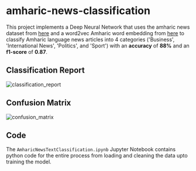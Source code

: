 # amharic-news-classification
This project implements a Deep Neural Network that uses the amharic news dataset from 
<a href="https://github.com/IsraelAbebe/An-Amharic-News-Text-classification-Dataset" target="_blank">here</a> 
and a word2vec Amharic word embedding from 
<a href="https://github.com/leobitz/amharic_word_embeddings" target="_blank">here</a>
to classify Amharic language news articles into 4 categories ('Business', 'International News', 'Politics', and 'Sport') with an **accuracy** of **88%** 
and an **f1-score** of **0.87**.

## Classification Report
![classification_report](https://user-images.githubusercontent.com/37704356/215358485-b16e11c0-e921-4537-9e4d-019c5674f4ed.png)

## Confusion Matrix
![confusion_matrix](https://user-images.githubusercontent.com/37704356/215358622-3659c6c6-d31b-4fa6-9894-79b7a9f24e7e.png)

## Code
The `AmharicNewsTextClassification.ipynb` Jupyter Notebook contains python code for the entire process from loading and cleaning 
the data upto training the model. 
